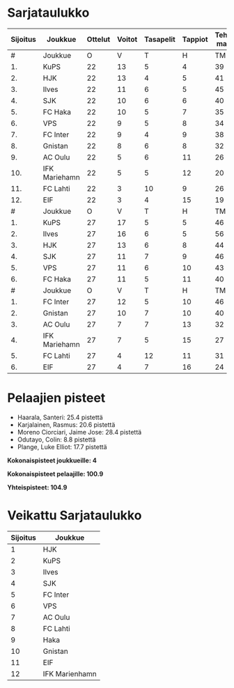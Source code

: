 # Sarjataulukko
| Sijoitus | Joukkue | Ottelut | Voitot | Tasapelit | Tappiot | Tehdyt maalit | Päästetyt maalit | Maaliero | Syötöt |
|----------|---------|---------|--------|-----------|---------|----------------|-------------------|----------|-------|
|# | Joukkue | O | V | T | H | TM | PM | ME | S | L | L% | R | KK | PK | PA | P|
|1. | KuPS | 22 | 13 | 5 | 4 | 39 | 22 | 17 | 19 | 255 | 15,29 | 231 | 32 | 1 | 32 | 44|
|2. | HJK | 22 | 13 | 4 | 5 | 41 | 21 | 20 | 28 | 315 | 13,02 | 235 | 37 | 1 | 32 | 43|
|3. | Ilves | 22 | 11 | 6 | 5 | 45 | 25 | 20 | 36 | 238 | 18,91 | 238 | 56 | 4 | 42 | 39|
|4. | SJK | 22 | 10 | 6 | 6 | 40 | 33 | 7 | 27 | 285 | 14,04 | 270 | 52 | 0 | 45 | 36|
|5. | FC Haka | 22 | 10 | 5 | 7 | 35 | 32 | 3 | 25 | 199 | 17,59 | 283 | 65 | 2 | 43 | 35|
|6. | VPS | 22 | 9 | 5 | 8 | 34 | 36 | -2 | 18 | 239 | 14,23 | 253 | 38 | 3 | 32 | 32|
|7. | FC Inter | 22 | 9 | 4 | 9 | 38 | 29 | 9 | 29 | 226 | 16,81 | 217 | 49 | 2 | 38 | 31|
|8. | Gnistan | 22 | 8 | 6 | 8 | 32 | 34 | -2 | 23 | 213 | 15,02 | 251 | 63 | 1 | 31 | 30|
|9. | AC Oulu | 22 | 5 | 6 | 11 | 26 | 36 | -10 | 17 | 180 | 14,44 | 299 | 62 | 7 | 38 | 21|
|10. | IFK Mariehamn | 22 | 5 | 5 | 12 | 20 | 38 | -18 | 10 | 179 | 11,17 | 220 | 53 | 5 | 23 | 20|
|11. | FC Lahti | 22 | 3 | 10 | 9 | 26 | 38 | -12 | 21 | 189 | 13,76 | 218 | 50 | 1 | 35 | 19|
|12. | EIF | 22 | 3 | 4 | 15 | 19 | 51 | -32 | 11 | 175 | 10,86 | 241 | 61 | 4 | 25 | 13|
|# | Joukkue | O | V | T | H | TM | PM | ME | S | L | L% | R | KK | PK | PA | P|
|1. | KuPS | 27 | 17 | 5 | 5 | 46 | 24 | 22 | 24 | 298 | 15,44 | 269 | 41 | 2 | 39 | 56|
|2. | Ilves | 27 | 16 | 6 | 5 | 56 | 27 | 29 | 44 | 289 | 19,38 | 280 | 60 | 4 | 50 | 54|
|3. | HJK | 27 | 13 | 6 | 8 | 44 | 27 | 17 | 31 | 394 | 11,17 | 295 | 52 | 1 | 40 | 45|
|4. | SJK | 27 | 11 | 7 | 9 | 46 | 44 | 2 | 31 | 338 | 13,61 | 319 | 62 | 0 | 57 | 40|
|5. | VPS | 27 | 11 | 6 | 10 | 43 | 45 | -2 | 25 | 285 | 15,09 | 307 | 48 | 3 | 39 | 39|
|6. | FC Haka | 27 | 11 | 5 | 11 | 40 | 43 | -3 | 28 | 237 | 16,88 | 332 | 81 | 3 | 48 | 38|
|# | Joukkue | O | V | T | H | TM | PM | ME | S | L | L% | R | KK | PK | PA | P|
|1. | FC Inter | 27 | 12 | 5 | 10 | 46 | 34 | 12 | 34 | 284 | 16,20 | 256 | 59 | 2 | 44 | 41|
|2. | Gnistan | 27 | 10 | 7 | 10 | 40 | 43 | -3 | 30 | 263 | 15,21 | 302 | 76 | 1 | 38 | 37|
|3. | AC Oulu | 27 | 7 | 7 | 13 | 32 | 40 | -8 | 22 | 224 | 14,29 | 360 | 72 | 9 | 48 | 28|
|4. | IFK Mariehamn | 27 | 7 | 5 | 15 | 27 | 44 | -17 | 16 | 237 | 11,39 | 260 | 59 | 5 | 35 | 26|
|5. | FC Lahti | 27 | 4 | 12 | 11 | 31 | 47 | -16 | 25 | 234 | 13,25 | 278 | 62 | 2 | 44 | 24|
|6. | EIF | 27 | 4 | 7 | 16 | 24 | 57 | -33 | 16 | 218 | 11,01 | 305 | 77 | 6 | 29 | 19|

# Pelaajien pisteet
* Haarala, Santeri: 25.4 pistettä
* Karjalainen, Rasmus: 20.6 pistettä
* Moreno Ciorciari, Jaime Jose: 28.4 pistettä
* Odutayo, Colin: 8.8 pistettä
* Plange, Luke Elliot: 17.7 pistettä

**Kokonaispisteet joukkueille: 4**

**Kokonaispisteet pelaajille: 100.9**

**Yhteispisteet: 104.9**

# Veikattu Sarjataulukko
| Sijoitus | Joukkue |
|----------|---------|
| 1 | HJK |
| 2 | KuPS |
| 3 | Ilves |
| 4 | SJK |
| 5 | FC Inter |
| 6 | VPS |
| 7 | AC Oulu |
| 8 | FC Lahti |
| 9 | Haka |
| 10 | Gnistan |
| 11 | EIF |
| 12 | IFK Marienhamn |
